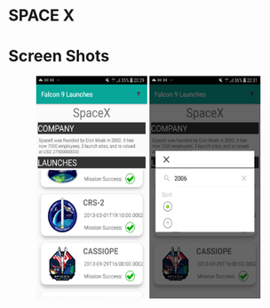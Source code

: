 SPACE X
=======

Screen Shots
============
<p align="center">
  <img src="spacex home screen .png" width="200" height="400" title="hover text">
  <img src="filter dialog.png" width="200" height="400" alt="accessibility text">
</p>
